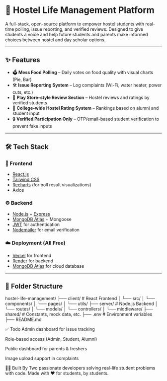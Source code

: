 # 🏫 Hostel Life Management Platform

A full-stack, open-source platform to empower hostel students with real-time polling, issue reporting, and verified reviews. Designed to give students a voice and help future students and parents make informed choices between hostel and day scholar options.

---

## ✨ Features

- 🗳️ **Mess Food Polling** – Daily votes on food quality with visual charts (Pie, Bar)
- 🛠️ **Issue Reporting System** – Log complaints (Wi-Fi, water heater, power cuts, etc.)
- 🌟 **Play Store-style Review Section** – Hostel reviews and ratings by verified students
- 🧾 **College-wide Hostel Rating System** – Rankings based on alumni and student input
- 🔒 **Verified Participation Only** – OTP/email-based student verification to prevent fake inputs

---

## 🛠️ Tech Stack

### 🚀 Frontend
- [React.js](https://reactjs.org/)
- [Tailwind CSS](https://tailwindcss.com/)
- [Recharts](https://recharts.org/) (for poll result visualizations)
- Axios

### ⚙️ Backend
- [Node.js](https://nodejs.org/) + [Express](https://expressjs.com/)
- [MongoDB Atlas](https://www.mongodb.com/cloud/atlas) + Mongoose
- [JWT](https://jwt.io/) for authentication
- [Nodemailer](https://nodemailer.com/) for email verification

### ☁️ Deployment (All Free)
- [Vercel](https://vercel.com/) for frontend
- [Render](https://render.com/) for backend
- [MongoDB Atlas](https://www.mongodb.com/cloud/atlas) for cloud database

---

## 📁 Folder Structure
hostel-life-management/
├── client/ # React Frontend
│ └── src/
│ └── components/
│ └── pages/
│ └── utils/
├── server/ # Node.js Backend
│ └── routes/
│ └── models/
│ └── controllers/
│ └── middleware/
├── shared/ # Constants, mock data, etc.
├── .env # Environment variables
├── README.md

✅ Todo
 Admin dashboard for issue tracking

 Role-based access (Admin, Student, Alumni)

 Public dashboard for parents & freshers

 Image upload support in complaints

🧑‍💻 Built By
Two passionate developers solving real-life student problems with code.
Made with ❤️ for students, by students.
